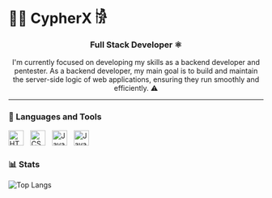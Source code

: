 # 🏴‍☠ CypherX 𓀛

<div align = "center" >
  <h3><b>Full Stack Developer ⚛️</b></h2>


<p align = "center">
I'm currently focused on developing my skills as a backend developer and pentester. As a backend developer, my main goal is to build and maintain the server-side logic of web applications, ensuring they run smoothly and efficiently. ⚠️
</p>


</div>

---

### 🧰 Languages and Tools
<img align="left" alt="HTML" width="30px" style="padding-right:10px;" src="https://cdn.jsdelivr.net/gh/devicons/devicon/icons/html5/html5-plain.svg" />
<img align="left" alt="CSS" width="30px" style="padding-right:10px;" src="https://cdn.jsdelivr.net/gh/devicons/devicon/icons/css3/css3-plain.svg" />
<img align="left" alt="JavaScript" width="30px" style="padding-right:10px;" src="https://cdn.jsdelivr.net/gh/devicons/devicon/icons/javascript/javascript-plain.svg" />
<img align="left" alt="Java" width="30px" style="padding-right:10px;" src="https://cdn.jsdelivr.net/gh/devicons/devicon/icons/java/java-original.svg"/>

<br />

#

### 📊 Stats

![Top Langs](https://github-readme-stats.vercel.app/api/top-langs/?username=nithit-cypherX&layout=compact&theme=radical)

